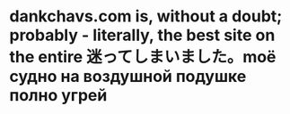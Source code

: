 # dankchavs.com is, without a doubt; probably - literally, the best site on the entire 迷ってしまいました。mоё судно на воздушной подушке полно угрей
